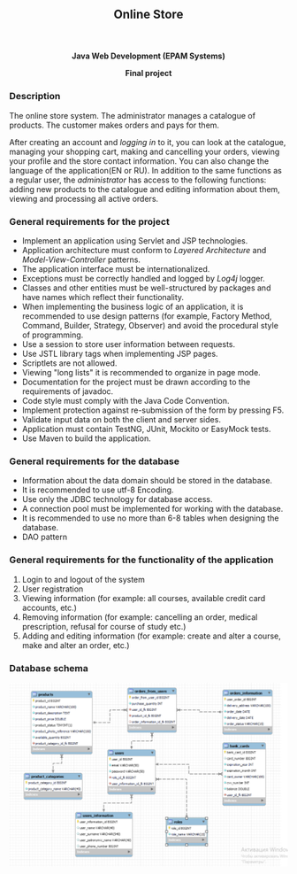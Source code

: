 <h2 align="center">Online Store</h2><br/>
<h4 align="center">Java Web Development (EPAM Systems)

Final project</h4>
### Description
The online store system. The administrator manages a catalogue of products. The customer makes orders and pays for them.

After creating an account and *logging in* to it, you can look at the catalogue, managing your shopping cart, making and cancelling your orders, viewing your profile and the store contact information. You can also change the language of the application(EN or RU).
In addition to the same functions as a regular user, the *administrator* has access to the following functions: adding new products to the catalogue and editing information about them, viewing and processing all active orders.

### General requirements for the project ###

* Implement an application using Servlet and JSP technologies.
* Application architecture must conform to *Layered Architecture* and *Model-View-Controller* patterns.
* The application interface must be internationalized.
* Exceptions must be correctly handled and logged by *Log4j* logger.
* Classes and other entities must be well-structured by packages and have names which reflect their functionality.
* When implementing the business logic of an application, it is recommended to use design patterns (for example, Factory Method, Command, Builder, Strategy, Observer)
and avoid the procedural style of programming.
* Use a session to store user information between requests.
* Use JSTL library tags when implementing JSP pages.
* Scriptlets are not allowed.
* Viewing "long lists" it is recommended to organize in page mode.
* Documentation for the project must be drawn according to the requirements of javadoc.
* Code style must comply with the Java Code Convention.
* Implement protection against re-submission of the form by pressing F5.
* Validate input data on both the client and server sides.
* Application must contain TestNG, JUnit, Mockito or EasyMock tests.
* Use Maven to build the application.

### General requirements for the database ###
* Information about the data domain should be stored in the database.
* It is recommended to use utf-8 Encoding.
* Use only the JDBC technology for database access.
* A connection pool must be implemented for working with the database.
* It is recommended to use no more than 6-8 tables when designing the database.
* DAO pattern

### General requirements for the functionality of the application ###

1. Login to and logout of the system  
2. User registration  
3. Viewing information (for example: all courses, available credit card accounts, etc.)
4. Removing information (for example: cancelling an order, medical prescription, refusal for course of study etc.)  
5. Adding and editing information (for example: create and alter a course, make and alter an order, etc.)

### Database schema ###
![](src/main/webapp/static/images/database-schema.png)

